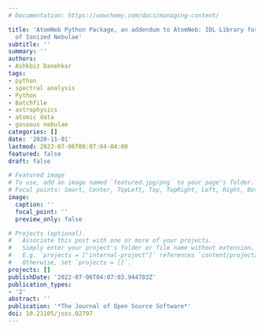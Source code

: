 ```yaml
---
# Documentation: https://wowchemy.com/docs/managing-content/

title: 'AtomNeb Python Package, an addendum to AtomNeb: IDL Library for Atomic Data
  of Ionized Nebulae'
subtitle: ''
summary: ''
authors:
- Ashkbiz Danehkar
tags:
- python
- spectral analysis
- Python
- Batchfile
- astrophysics
- atomic data
- gaseous nebulae
categories: []
date: '2020-11-01'
lastmod: 2022-07-06T00:07:04-04:00
featured: false
draft: false

# Featured image
# To use, add an image named `featured.jpg/png` to your page's folder.
# Focal points: Smart, Center, TopLeft, Top, TopRight, Left, Right, BottomLeft, Bottom, BottomRight.
image:
  caption: ''
  focal_point: ''
  preview_only: false

# Projects (optional).
#   Associate this post with one or more of your projects.
#   Simply enter your project's folder or file name without extension.
#   E.g. `projects = ["internal-project"]` references `content/project/deep-learning/index.md`.
#   Otherwise, set `projects = []`.
projects: []
publishDate: '2022-07-06T04:07:03.944783Z'
publication_types:
- '2'
abstract: ''
publication: '*The Journal of Open Source Software*'
doi: 10.21105/joss.02797
---
```

